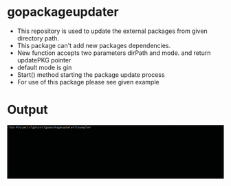 # gopackageupdater

- This repository is used to update the external packages from given directory path.
- This package can't add new packages dependencies.
- New function accepts two parameters dirPath and mode. and return updatePKG pointer
- default mode is gin
- Start() method starting the package update process
- For use of this package please see given example


# Output

![](Example/packageupdater.gif)

